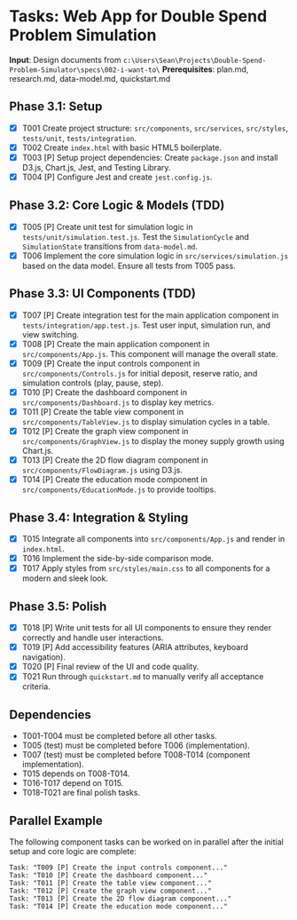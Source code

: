 # Tasks: Web App for Double Spend Problem Simulation

**Input**: Design documents from `c:\Users\Sean\Projects\Double-Spend-Problem-Simulator\specs\002-i-want-to\`
**Prerequisites**: plan.md, research.md, data-model.md, quickstart.md

## Phase 3.1: Setup
- [x] T001 Create project structure: `src/components`, `src/services`, `src/styles`, `tests/unit`, `tests/integration`.
- [x] T002 Create `index.html` with basic HTML5 boilerplate.
- [x] T003 [P] Setup project dependencies: Create `package.json` and install D3.js, Chart.js, Jest, and Testing Library.
- [x] T004 [P] Configure Jest and create `jest.config.js`.

## Phase 3.2: Core Logic & Models (TDD)
- [x] T005 [P] Create unit test for simulation logic in `tests/unit/simulation.test.js`. Test the `SimulationCycle` and `SimulationState` transitions from `data-model.md`.
- [x] T006 Implement the core simulation logic in `src/services/simulation.js` based on the data model. Ensure all tests from T005 pass.

## Phase 3.3: UI Components (TDD)
- [x] T007 [P] Create integration test for the main application component in `tests/integration/app.test.js`. Test user input, simulation run, and view switching.
- [x] T008 [P] Create the main application component in `src/components/App.js`. This component will manage the overall state.
- [x] T009 [P] Create the input controls component in `src/components/Controls.js` for initial deposit, reserve ratio, and simulation controls (play, pause, step).
- [x] T010 [P] Create the dashboard component in `src/components/Dashboard.js` to display key metrics.
- [x] T011 [P] Create the table view component in `src/components/TableView.js` to display simulation cycles in a table.
- [x] T012 [P] Create the graph view component in `src/components/GraphView.js` to display the money supply growth using Chart.js.
- [x] T013 [P] Create the 2D flow diagram component in `src/components/FlowDiagram.js` using D3.js.
- [x] T014 [P] Create the education mode component in `src/components/EducationMode.js` to provide tooltips.

## Phase 3.4: Integration & Styling
- [x] T015 Integrate all components into `src/components/App.js` and render in `index.html`.
- [x] T016 Implement the side-by-side comparison mode.
- [x] T017 Apply styles from `src/styles/main.css` to all components for a modern and sleek look.

## Phase 3.5: Polish
- [x] T018 [P] Write unit tests for all UI components to ensure they render correctly and handle user interactions.
- [x] T019 [P] Add accessibility features (ARIA attributes, keyboard navigation).
- [x] T020 [P] Final review of the UI and code quality.
- [x] T021 Run through `quickstart.md` to manually verify all acceptance criteria.

## Dependencies
- T001-T004 must be completed before all other tasks.
- T005 (test) must be completed before T006 (implementation).
- T007 (test) must be completed before T008-T014 (component implementation).
- T015 depends on T008-T014.
- T016-T017 depend on T015.
- T018-T021 are final polish tasks.

## Parallel Example
The following component tasks can be worked on in parallel after the initial setup and core logic are complete:
```
Task: "T009 [P] Create the input controls component..."
Task: "T010 [P] Create the dashboard component..."
Task: "T011 [P] Create the table view component..."
Task: "T012 [P] Create the graph view component..."
Task: "T013 [P] Create the 2D flow diagram component..."
Task: "T014 [P] Create the education mode component..."
```

